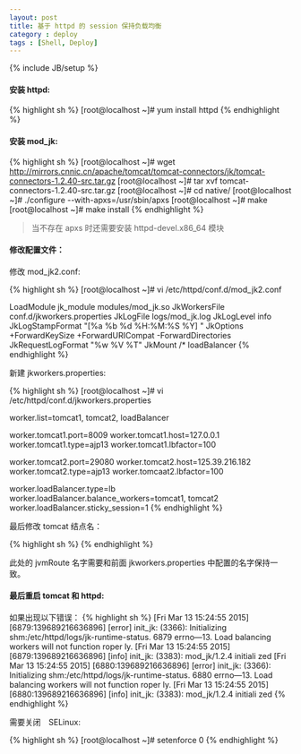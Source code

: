 ```yaml
---
layout: post
title: 基于 httpd 的 session 保持负载均衡
category : deploy 
tags : [Shell, Deploy]
---
```


{% include JB/setup %}

#### 安装 httpd:
{% highlight sh %}
[root@localhost ~]# yum install httpd
{% endhighlight %}

#### 安装 mod_jk:
{% highlight sh %}
[root@localhost ~]# wget http://mirrors.cnnic.cn/apache/tomcat/tomcat-connectors/jk/tomcat-connectors-1.2.40-src.tar.gz
[root@localhost ~]# tar xvf tomcat-connectors-1.2.40-src.tar.gz
[root@localhost ~]# cd native/
[root@localhost ~]# ./configure --with-apxs=/usr/sbin/apxs
[root@localhost ~]# make
[root@localhost ~]# make install
{% endhighlight %}

> 当不存在 apxs 时还需要安装 httpd-devel.x86_64 模块

#### 修改配置文件：

修改 mod_jk2.conf:

{% highlight sh %}
[root@localhost ~]# vi /etc/httpd/conf.d/mod_jk2.conf

LoadModule jk_module modules/mod_jk.so
JkWorkersFile conf.d/jkworkers.properties
JkLogFile logs/mod_jk.log
JkLogLevel info
JkLogStampFormat "[%a %b %d %H:%M:%S %Y] "
JkOptions +ForwardKeySize +ForwardURICompat -ForwardDirectories
JkRequestLogFormat "%w %V %T"
JkMount /* loadBalancer
{% endhighlight %}

新建 jkworkers.properties:

{% highlight sh %}
[root@localhost ~]# vi /etc/httpd/conf.d/jkworkers.properties

worker.list=tomcat1, tomcat2, loadBalancer

worker.tomcat1.port=8009
worker.tomcat1.host=127.0.0.1
worker.tomcat1.type=ajp13
worker.tomcat1.lbfactor=100

worker.tomcat2.port=29080
worker.tomcat2.host=125.39.216.182
worker.tomcat2.type=ajp13
worker.tomcaat2.lbfactor=100

worker.loadBalancer.type=lb
worker.loadBalancer.balance_workers=tomcat1, tomcat2
worker.loadBalancer.sticky_session=1
{% endhighlight %}

最后修改 tomcat 结点名：

{% highlight sh %}
<Engine jvmRoute="tomcat1" name="Catalina" defaultHost="localhost">
{% endhighlight %}

此处的 jvmRoute 名字需要和前面 jkworkers.properties 中配置的名字保持一致。

#### 最后重启 tomcat 和 httpd:

如果出现以下错误：
{% highlight sh %}
[Fri Mar 13 15:24:55 2015] [6879:139689216636896] [error] init_jk: (3366): Initializing shm:/etc/httpd/logs/jk-runtime-status. 6879 errno—13. Load balancing workers will not function roper ly. 
[Fri Mar 13 15:24:55 2015] [6879:139689216636896] [info] init_jk: (3383): mod_jk/1.2.4 initiali zed 
[Fri Mar 13 15:24:55 2015] [6880:139689216636896] [error] init_jk: (3366): Initializing shm:/etc/httpd/logs/jk-runtime-status. 6880 errno—13. Load balancing workers will not function roper ly. 
[Fri Mar 13 15:24:55 2015] [6880:139689216636896] [info] init_jk: (3383): mod_jk/1.2.4 initiali zed 
{% endhighlight %}

需要关闭　SELinux:

{% highlight sh %}
[root@localhost ~]# setenforce 0
{% endhighlight %}